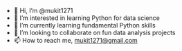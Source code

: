 - 👋 Hi, I’m @mukit1271
- 👀 I’m interested in learning Python for data science
- 🌱 I’m currently learning fundamental Python skills
- 💞️ I’m looking to collaborate on fun data analysis projects
- 📫 How to reach me, mukit1271@gmail.com

<!---
mukit1271/mukit1271 is a ✨ special ✨ repository because its `README.md` (this file) appears on your GitHub profile.
You can click the Preview link to take a look at your changes.
--->
